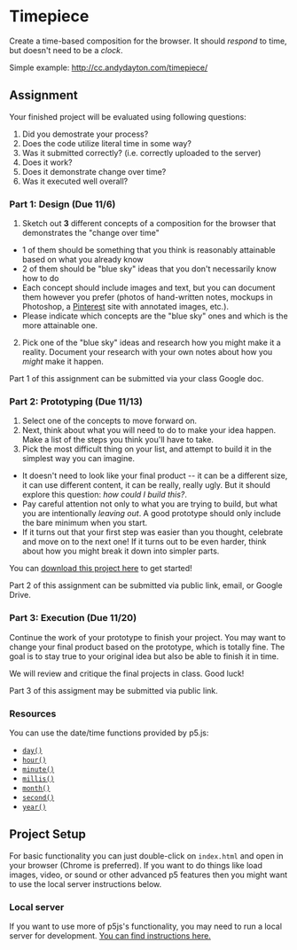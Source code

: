 # Timepiece

Create a time-based composition for the browser. It should _respond_ to time, but doesn't need to be a _clock_.

Simple example: http://cc.andydayton.com/timepiece/

## Assignment

Your finished project will be evaluated using following questions:

 1. Did you demostrate your process?
 2. Does the code utilize literal time in some way?
 3. Was it submitted correctly? (i.e. correctly uploaded to the server)
 4. Does it work?
 5. Does it demonstrate change over time?
 6. Was it executed well overall?

### Part 1: Design (Due 11/6)

 1. Sketch out **3** different concepts of a composition for the browser that demonstrates the "change over time"
  * 1 of them should be something that you think is reasonably attainable based on what you already know
  * 2 of them should be "blue sky" ideas that you don't necessarily know how to do
  * Each concept should include images and text, but you can document them however you prefer (photos of hand-written notes, mockups in Photoshop, a [Pinterest](http://pinterest.com/) site with annotated images, etc.).
  * Please indicate which concepts are the "blue sky" ones and which is the more attainable one.
 2. Pick one of the "blue sky" ideas and research how you might make it a reality. Document your research with your own notes about how you _might_ make it happen.

Part 1 of this assignment can be submitted via your class Google doc.

### Part 2: Prototyping (Due 11/13)

 1. Select one of the concepts to move forward on.
 2. Next, think about what you will need to do to make your idea happen. Make a list of the steps you think you'll have to take.
 3. Pick the most difficult thing on your list, and attempt to build it in the simplest way you can imagine.
  * It doesn't need to look like your final product -- it can be a different size, it can use different content, it can be really, really ugly. But it should explore this question: _how could I build this?_.
  * Pay careful attention not only to what you are trying to build, but what you are intentionally _leaving out_. A good prototype should only include the bare minimum when you start.
  * If it turns out that your first step was easier than you thought, celebrate and move on to the next one! If it turns out to be even harder, think about how you might break it down into simpler parts.

You can [download this project here](https://github.com/parsons-cc/timepiece/archive/gh-pages.zip) to get started!

Part 2 of this assignment can be submitted via public link, email, or Google Drive.

### Part 3: Execution (Due 11/20)

Continue the work of your prototype to finish your project. You may want to change your final product based on the prototype, which is totally fine. The goal is to stay true to your original idea but also be able to finish it in time.

We will review and critique the final projects in class. Good luck!

Part 3 of this assigment may be submitted via public link.

### Resources

You can use the date/time functions provided by p5.js:

 * [`day()`](http://p5js.org/reference/#/p5/day)
 * [`hour()`](http://p5js.org/reference/#/p5/hour)
 * [`minute()`](http://p5js.org/reference/#/p5/minute)
 * [`millis()`](http://p5js.org/reference/#/p5/millis)
 * [`month()`](http://p5js.org/reference/#/p5/month)
 * [`second()`](http://p5js.org/reference/#/p5/second)
 * [`year()`](http://p5js.org/reference/#/p5/year)


## Project Setup

For basic functionality you can just double-click on `index.html` and open in your browser (Chrome is preferred). If you want to do things like load images, video, or sound or other advanced p5 features then you might want to use the local server instructions below.

### Local server

If you want to use more of p5js's functionality, you may need to run a local server for development. [You can find instructions here.](https://gist.github.com/daytona1/3a687b46a43236055819)
